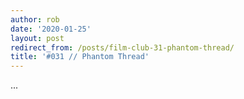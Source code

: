 ```yaml
---
author: rob
date: '2020-01-25'
layout: post
redirect_from: /posts/film-club-31-phantom-thread/
title: '#031 // Phantom Thread'
---
```


...